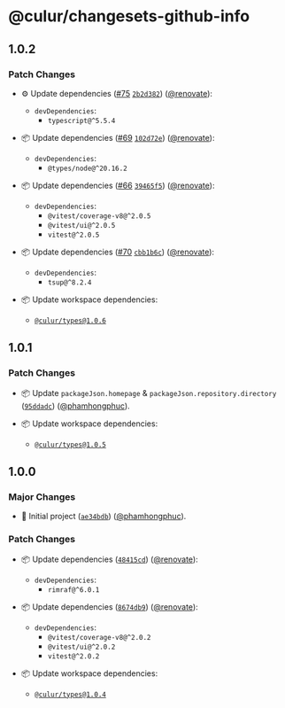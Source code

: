 # @culur/changesets-github-info

## 1.0.2

### Patch Changes

- ⚙️ Update dependencies ([#75](https://github.com/culur/culur/pull/75) [`2b2d382`](https://github.com/culur/culur/commit/2b2d382c1ece19ea9e431b1960388615e0ccbde2)) ([@renovate](https://github.com/apps/renovate)):

  - `devDependencies`:
    - `typescript@^5.5.4`

- 📦 Update dependencies ([#69](https://github.com/culur/culur/pull/69) [`102d72e`](https://github.com/culur/culur/commit/102d72e7da6846c63fb5cc128ea71443cca5cba5)) ([@renovate](https://github.com/apps/renovate)):

  - `devDependencies`:
    - `@types/node@^20.16.2`

- 📦 Update dependencies ([#66](https://github.com/culur/culur/pull/66) [`39465f5`](https://github.com/culur/culur/commit/39465f5b3836ffebfe846b9b263094b1ae2625b7)) ([@renovate](https://github.com/apps/renovate)):

  - `devDependencies`:
    - `@vitest/coverage-v8@^2.0.5`
    - `@vitest/ui@^2.0.5`
    - `vitest@^2.0.5`

- 📦 Update dependencies ([#70](https://github.com/culur/culur/pull/70) [`cbb1b6c`](https://github.com/culur/culur/commit/cbb1b6c18c83d1c5211f1448b21024a4203a0c66)) ([@renovate](https://github.com/apps/renovate)):

  - `devDependencies`:
    - `tsup@^8.2.4`

- 📦 Update workspace dependencies:
  - [`@culur/types@1.0.6`](https://github.com/culur/culur/tree/main/packages/types#readme)

## 1.0.1

### Patch Changes

- 📦 Update `packageJson.homepage` & `packageJson.repository.directory` ([`95ddadc`](https://github.com/culur/culur/commit/95ddadc3dc22af28bb67ff55d02b366176e8685f)) ([@phamhongphuc](https://github.com/phamhongphuc)).

- 📦 Update workspace dependencies:
  - [`@culur/types@1.0.5`](https://github.com/culur/culur/tree/main/packages/types#readme)

## 1.0.0

### Major Changes

- 🎉 Initial project ([`ae34bdb`](https://github.com/culur/culur/commit/ae34bdbf4c1eccbb9c2772be200b8a46148eeea1)) ([@phamhongphuc](https://github.com/phamhongphuc)).

### Patch Changes

- 📦 Update dependencies ([`48415cd`](https://github.com/culur/culur/commit/48415cd678f229f7de42a24141ebf6ab76aa2d19)) ([@renovate](https://github.com/apps/renovate)):

  - `devDependencies`:
    - `rimraf@^6.0.1`

- 📦 Update dependencies ([`8674db9`](https://github.com/culur/culur/commit/8674db941572a49cc16a9c53e981fed32e8aebcf)) ([@renovate](https://github.com/apps/renovate)):

  - `devDependencies`:
    - `@vitest/coverage-v8@^2.0.2`
    - `@vitest/ui@^2.0.2`
    - `vitest@^2.0.2`

- 📦 Update workspace dependencies:
  - [`@culur/types@1.0.4`](https://github.com/culur/culur/tree/main/packages/types#readme)
